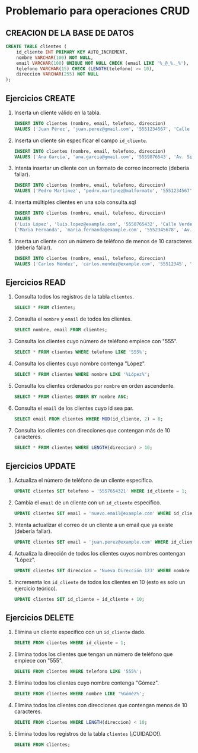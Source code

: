 # Problemario para operaciones CRUD

## CREACION DE LA BASE DE DATOS
```sql
CREATE TABLE clientes (
    id_cliente INT PRIMARY KEY AUTO_INCREMENT,
    nombre VARCHAR(100) NOT NULL,
    email VARCHAR(100) UNIQUE NOT NULL CHECK (email LIKE '%_@_%._%'),
    telefono VARCHAR(15) CHECK (LENGTH(telefono) >= 10),
    direccion VARCHAR(255) NOT NULL
);
```

## Ejercicios CREATE

1. Inserta un cliente válido en la tabla.
   
   ```sql
   INSERT INTO clientes (nombre, email, telefono, direccion)
   VALUES ('Juan Pérez', 'juan.perez@gmail.com', '5551234567', 'Calle Falsa 123');
   ```

2. Inserta un cliente sin especificar el campo `id_cliente`.
   
   ```sql
   INSERT INTO clientes (nombre, email, telefono, direccion)
   VALUES ('Ana García', 'ana.garcia@gmail.com', '5559876543', 'Av. Siempre Viva 742');
   ```

3. Intenta insertar un cliente con un formato de correo incorrecto (debería fallar).
   
   ```sql
   INSERT INTO clientes (nombre, email, telefono, direccion)
   VALUES ('Pedro Martínez', 'pedro.martinez@malformato', '5551234567', 'Calle Falsa 456');
   ```

4. Inserta múltiples clientes en una sola consulta.sql
   
   ```sql
   INSERT INTO clientes (nombre, email, telefono, direccion)
   VALUES
   ('Luis López', 'luis.lopez@example.com', '5558765432', 'Calle Verde 88'),
   ('Maria Fernanda', 'maria.fernanda@example.com', '5552345678', 'Av. Central 456');
   ```

5. Inserta un cliente con un número de teléfono de menos de 10 caracteres (debería fallar).
   
   ```sql
   INSERT INTO clientes (nombre, email, telefono, direccion)
   VALUES ('Carlos Méndez', 'carlos.mendez@example.com', '55512345', 'Calle Azul 789');
   ```

## Ejercicios READ

1. Consulta todos los registros de la tabla `clientes`.
   
   ```sql
   SELECT * FROM clientes;
   ```

2. Consulta el `nombre` y `email` de todos los clientes.
   
   ```sql
   SELECT nombre, email FROM clientes;
   ```

3. Consulta los clientes cuyo número de teléfono empiece con "555".
   
   ```sql
   SELECT * FROM clientes WHERE telefono LIKE '555%';
   ```

4. Consulta los clientes cuyo nombre contenga "López".
   
   ```sql
   SELECT * FROM clientes WHERE nombre LIKE '%López%';
   ```

5. Consulta los clientes ordenados por `nombre` en orden ascendente.
   
   ```sql
   SELECT * FROM clientes ORDER BY nombre ASC;
   ```

6. Consulta el `email` de los clientes cuyo id sea par.
   
   ```sql
   SELECT email FROM clientes WHERE MOD(id_cliente, 2) = 0;
   ```

7. Consulta los clientes con direcciones que contengan más de 10 caracteres.
   
   ```sql
   SELECT * FROM clientes WHERE LENGTH(direccion) > 10;
   ```

## Ejercicios UPDATE

1. Actualiza el número de teléfono de un cliente específico.
   
   ```sql
   UPDATE clientes SET telefono = '5557654321' WHERE id_cliente = 1;
   ```

2. Cambia el `email` de un cliente con un `id_cliente` específico.
   
   ```sql
   UPDATE clientes SET email = 'nuevo.email@example.com' WHERE id_cliente = 2;
   ```

3. Intenta actualizar el correo de un cliente a un email que ya existe (debería fallar).
   
   ```sql
   UPDATE clientes SET email = 'juan.perez@example.com' WHERE id_cliente = 3;
   ```

4. Actualiza la dirección de todos los clientes cuyos nombres contengan "López".
   
   ```sql
   UPDATE clientes SET direccion = 'Nueva Dirección 123' WHERE nombre LIKE '%López%';
   ```

5. Incrementa los `id_cliente` de todos los clientes en 10 (esto es solo un ejercicio teórico).
   
   ```sql
   UPDATE clientes SET id_cliente = id_cliente + 10;
   ```

## Ejercicios DELETE

1. Elimina un cliente específico con un `id_cliente` dado.
   
   ```sql
   DELETE FROM clientes WHERE id_cliente = 1;
   ```

2. Elimina todos los clientes que tengan un número de teléfono que empiece con "555".
   
   ```sql
   DELETE FROM clientes WHERE telefono LIKE '555%';
   ```

3. Elimina todos los clientes cuyo nombre contenga "Gómez".
   
   ```sql
   DELETE FROM clientes WHERE nombre LIKE '%Gómez%';
   ```

4. Elimina todos los clientes con direcciones que contengan menos de 10 caracteres.
   
   ```sql
   DELETE FROM clientes WHERE LENGTH(direccion) < 10;
   ```

5. Elimina todos los registros de la tabla `clientes` (¡CUIDADO!).
   
   ```sql
   DELETE FROM clientes;
   ```
